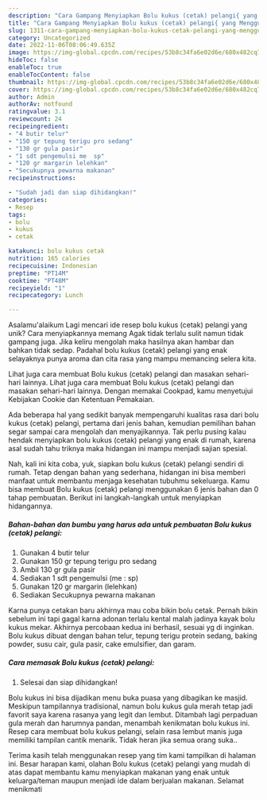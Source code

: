 ```yaml
---
description: "Cara Gampang Menyiapkan Bolu kukus (cetak) pelangi{ yang Menggugah Selera"
title: "Cara Gampang Menyiapkan Bolu kukus (cetak) pelangi{ yang Menggugah Selera"
slug: 1311-cara-gampang-menyiapkan-bolu-kukus-cetak-pelangi-yang-menggugah-selera
category: Uncategorized
date: 2022-11-06T08:06:49.635Z
image: https://img-global.cpcdn.com/recipes/53b8c34fa6e02d6e/680x482cq70/bolu-kukus-cetak-pelangi-foto-resep-utama.jpg
hideToc: false
enableToc: true
enableTocContent: false
thumbnail: https://img-global.cpcdn.com/recipes/53b8c34fa6e02d6e/680x482cq70/bolu-kukus-cetak-pelangi-foto-resep-utama.jpg
cover: https://img-global.cpcdn.com/recipes/53b8c34fa6e02d6e/680x482cq70/bolu-kukus-cetak-pelangi-foto-resep-utama.jpg
author: Admin
authorAv: notfound
ratingvalue: 3.1
reviewcount: 24
recipeingredient:
- "4 butir telur"
- "150 gr tepung terigu pro sedang"
- "130 gr gula pasir"
- "1 sdt pengemulsi me  sp"
- "120 gr margarin lelehkan"
- "Secukupnya pewarna makanan"
recipeinstructions:

- "Sudah jadi dan siap dihidangkan!"
categories:
- Resep
tags:
- bolu
- kukus
- cetak

katakunci: bolu kukus cetak 
nutrition: 165 calories
recipecuisine: Indonesian
preptime: "PT14M"
cooktime: "PT48M"
recipeyield: "1"
recipecategory: Lunch

---
```



Asalamu'alaikum Lagi mencari ide resep bolu kukus (cetak) pelangi yang unik? Cara menyiapkannya memang Agak tidak terlalu sulit namun tidak gampang juga. Jika keliru mengolah maka hasilnya akan hambar dan bahkan tidak sedap. Padahal bolu kukus (cetak) pelangi yang enak selayaknya punya aroma dan cita rasa yang mampu memancing selera kita.


Lihat juga cara membuat Bolu kukus (cetak) pelangi dan masakan sehari-hari lainnya. Lihat juga cara membuat Bolu kukus (cetak) pelangi dan masakan sehari-hari lainnya. Dengan memakai Cookpad, kamu menyetujui Kebijakan Cookie dan Ketentuan Pemakaian.

Ada beberapa hal yang sedikit banyak mempengaruhi kualitas rasa dari bolu kukus (cetak) pelangi, pertama dari jenis bahan, kemudian pemilihan bahan segar sampai cara mengolah dan menyajikannya. Tak perlu pusing kalau hendak menyiapkan bolu kukus (cetak) pelangi yang enak di rumah, karena asal sudah tahu triknya maka hidangan ini mampu menjadi sajian spesial.


Nah, kali ini kita coba, yuk, siapkan bolu kukus (cetak) pelangi sendiri di rumah. Tetap dengan bahan yang sederhana, hidangan ini bisa memberi manfaat untuk membantu menjaga kesehatan tubuhmu sekeluarga. Kamu bisa membuat Bolu kukus (cetak) pelangi menggunakan 6 jenis bahan dan 0 tahap pembuatan. Berikut ini langkah-langkah untuk menyiapkan hidangannya.

<!--inarticleads1-->

##### Bahan-bahan dan bumbu yang harus ada untuk pembuatan Bolu kukus (cetak) pelangi:

1. Gunakan 4 butir telur
1. Gunakan 150 gr tepung terigu pro sedang
1. Ambil 130 gr gula pasir
1. Sediakan 1 sdt pengemulsi (me : sp)
1. Gunakan 120 gr margarin (lelehkan)
1. Sediakan Secukupnya pewarna makanan


Karna punya cetakan baru akhirnya mau coba bikin bolu cetak. Pernah bikin sebelum ini tapi gagal karna adonan terlalu kental malah jadinya kayak bolu kukus mekar. Akhirnya percobaan kedua ini berhasil, sesuai yg di inginkan. Bolu kukus dibuat dengan bahan telur, tepung terigu protein sedang, baking powder, susu cair, gula pasir, cake emulsifier, dan garam. 

<!--inarticleads2-->

##### Cara memasak Bolu kukus (cetak) pelangi:


1. Selesai dan siap dihidangkan!

Bolu kukus ini bisa dijadikan menu buka puasa yang dibagikan ke masjid. Meskipun tampilannya tradisional, namun bolu kukus gula merah tetap jadi favorit saya karena rasanya yang legit dan lembut. Ditambah lagi perpaduan gula merah dan harumnya pandan, menambah kenikmatan bolu kukus ini. Resep cara membuat bolu kukus pelangi, selain rasa lembut manis juga memiliki tampilan cantik menarik. Tidak heran jika semua orang suka.. 

Terima kasih telah menggunakan resep yang tim kami tampilkan di halaman ini. Besar harapan kami, olahan Bolu kukus (cetak) pelangi yang mudah di atas dapat membantu kamu menyiapkan makanan yang enak untuk keluarga/teman maupun menjadi ide dalam berjualan makanan. Selamat menikmati
